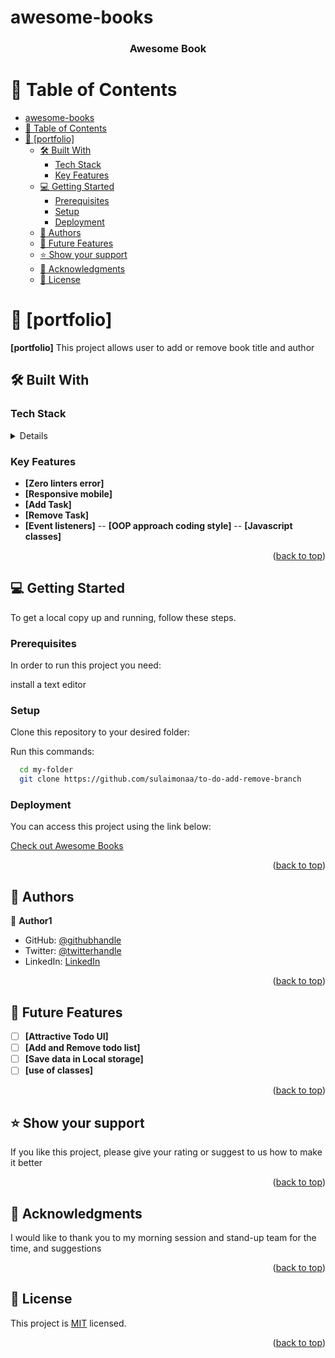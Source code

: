 # awesome-books
<a name="readme-top"></a>



<div align="center">

  <h3><b>Awesome Book</b></h3>

</div>


# 📗 Table of Contents

- [awesome-books](#awesome-books)
- [📗 Table of Contents](#-table-of-contents)
- [📖 \[portfolio\] ](#-portfolio-)
  - [🛠 Built With ](#-built-with-)
    - [Tech Stack ](#tech-stack-)
    - [Key Features ](#key-features-)
  - [💻 Getting Started ](#-getting-started-)
    - [Prerequisites](#prerequisites)
    - [Setup](#setup)
    - [Deployment](#deployment)
  - [👥 Authors ](#-authors-)
  - [🔭 Future Features ](#-future-features-)
  - [⭐️ Show your support ](#️-show-your-support-)
  - [🙏 Acknowledgments ](#-acknowledgments-)
  - [📝 License ](#-license-)


# 📖 [portfolio] <a name="about-project"></a>



**[portfolio]** This project allows user to add or remove book title and author

## 🛠 Built With <a name="built-with"></a>

### Tech Stack <a name="tech-stack"></a>


<details>
  <ul>
    <li>Web Pack</li>
    <li>HTML5</li>
    <li>CSS</li>
    <li>JavaScript</li>
  </ul>
</details>


### Key Features <a name="key-features"></a>

- **[Zero linters error]**
- **[Responsive mobile]**
- **[Add Task]**
- **[Remove Task]**
- **[Event listeners]**
-- **[OOP approach coding style]**
-- **[Javascript classes]**

<p align="right">(<a href="#readme-top">back to top</a>)</p>


## 💻 Getting Started <a name="getting-started"></a>

To get a local copy up and running, follow these steps.

### Prerequisites

In order to run this project you need:

 install a text editor

### Setup

Clone this repository to your desired folder:


Run this commands:

```sh
  cd my-folder
  git clone https://github.com/sulaimonaa/to-do-add-remove-branch
```


### Deployment

You can access this project using the link below:
  
  <a href="https://sulaimonaa.github.io/to-do-add-remove-branch/">Check out Awesome Books</a>

<p align="right">(<a href="#readme-top">back to top</a>)</p>


## 👥 Authors <a name="authors"></a>

👤 **Author1**

- GitHub: [@githubhandle](https://github.com/sulaimonaa)
- Twitter: [@twitterhandle](https://twitter.com/aayodej007)
- LinkedIn: [LinkedIn](https://linkedin.com/in/sulaimonaa)


<p align="right">(<a href="#readme-top">back to top</a>)</p>

## 🔭 Future Features <a name="future-features"></a>


- [ ] **[Attractive Todo UI]**
- [ ] **[Add and Remove todo list]**
- [ ] **[Save data in Local storage]**
- [ ] **[use of classes]**

<p align="right">(<a href="#readme-top">back to top</a>)</p>



## ⭐️ Show your support <a name="support"></a>

If you like this project, please give your rating or suggest to us how to make it better

<p align="right">(<a href="#readme-top">back to top</a>)</p>



## 🙏 Acknowledgments <a name="acknowledgements"></a>

I would like to thank you to my morning session and stand-up team for the time, and suggestions


<p align="right">(<a href="#readme-top">back to top</a>)</p>


## 📝 License <a name="license"></a>

This project is [MIT](./LICENSE) licensed.

<p align="right">(<a href="#readme-top">back to top</a>)</p>
